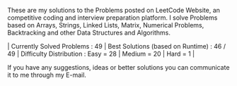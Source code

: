 These are my solutions to the Problems posted on LeetCode Website, an competitive coding and interview preparation platform. 
I solve Problems based on Arrays, Strings, Linked Lists, Matrix, Numerical Problems, Backtracking and other Data Structures and Algorithms.

| Currently Solved Problems : 49
| Best Solutions (based on Runtime) : 46 / 49
| Difficulty Distribution : 
                            Easy = 28 
                          | Medium = 20 
                          | Hard = 1 | 

If you have any suggestions, ideas or better solutions you can communicate it to me through my E-mail.
